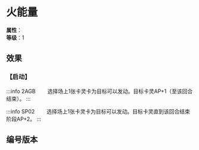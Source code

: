 
<script setup>
let list = [
    { number: "SP02-022", url: "/packs/SP02" },
    { number: "2AGB-024", url: "/packs/2AGB"}
]
</script>

# 火能量

**属性**：<CardAttribute text="火"/><br/>
**等级**：1

## 效果

### 【启动】

:::info 2AGB
&emsp;&emsp;选择场上1张卡灵卡为目标可以发动。目标卡灵AP+1（至该回合结束）。
:::

:::info SP02
&emsp;&emsp;选择场上1张卡灵卡为目标可以发动。目标卡灵直到该回合结束阶段AP+2。
:::

## 编号版本

<CardNumberBox :list="list"/>
